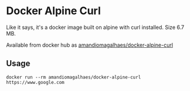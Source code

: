 # Docker Alpine Curl

Like it says, it's a docker image built on alpine with curl installed. Size 6.7 MB.

Available from docker hub as [amandiomagalhaes/docker-alpine-curl](https://hub.docker.com/r/amandiomagalhaes/docker-alpine-curl/)

## Usage

```docker run --rm amandiomagalhaes/docker-alpine-curl https://www.google.com```
